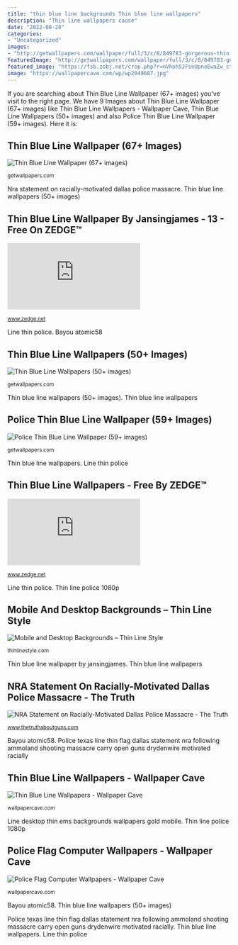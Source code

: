 ```yaml
---
title: "thin blue line backgrounds Thin blue line wallpapers"
description: "Thin line wallpapers cause"
date: "2022-08-20"
categories:
- "Uncategorized"
images:
- "http://getwallpapers.com/wallpaper/full/3/c/8/849783-gorgerous-thin-blue-line-wallpapers-2560x1600.jpg"
featuredImage: "http://getwallpapers.com/wallpaper/full/3/c/8/849783-gorgerous-thin-blue-line-wallpapers-2560x1600.jpg"
featured_image: "https://fsb.zobj.net/crop.php?r=nVhoh5JFsnUpnoEwaZw_ctIBoWzCUzXRpdjxQ6aI_Ct6Xx3jPUF_LWkwrnPQiuBGQQAKYk-B9smoRofrf89d9Oudv2N3JEhlTi4ykOPaW2euSvBqopwNqZBDyT1mz_BLeSS6ZWcSGBgIN8EC95rpP600y_IIrCADLoCRQ36muJsBQPkUMEeUzsjapV4"
image: "https://wallpapercave.com/wp/wp2049687.jpg"
---
```


If you are searching about Thin Blue Line Wallpaper (67+ images) you've visit to the right page. We have 9 Images about Thin Blue Line Wallpaper (67+ images) like Thin Blue Line Wallpapers - Wallpaper Cave, Thin Blue Line Wallpapers (50+ images) and also Police Thin Blue Line Wallpaper (59+ images). Here it is:

## Thin Blue Line Wallpaper (67+ Images)

![Thin Blue Line Wallpaper (67+ images)](https://getwallpapers.com/wallpaper/full/8/4/7/1332858-download-free-thin-blue-line-wallpaper-1920x1200-for-xiaomi.jpg "Thin blue line wallpapers (50+ images)")

<small>getwallpapers.com</small>

Nra statement on racially-motivated dallas police massacre. Thin blue line wallpapers (50+ images)

## Thin Blue Line Wallpaper By Jansingjames - 13 - Free On ZEDGE™

![Thin Blue Line wallpaper by Jansingjames - 13 - Free on ZEDGE™](https://fsa.zobj.net/crop.php?r=CX7vyDmh3FIfCiiEM-B-oxEorDDb_f9uoVtYkKXBZXvcjTKRyxNtZaYf3K270Qdv8b0eTrKK_RCGGkY7ZkJGAkcLQT_kPCyYnURuTsmaLuMYItxyCWLCpo7-iLxhkFvwEIQwxaZlXRWkzTL7 "Thin blue line wallpapers")

<small>www.zedge.net</small>

Line thin police. Bayou atomic58

## Thin Blue Line Wallpapers (50+ Images)

![Thin Blue Line Wallpapers (50+ images)](http://getwallpapers.com/wallpaper/full/3/c/8/849783-gorgerous-thin-blue-line-wallpapers-2560x1600.jpg "Thin cop sheepdog cutewallpaper")

<small>getwallpapers.com</small>

Thin blue line wallpapers (50+ images). Thin blue line wallpapers

## Police Thin Blue Line Wallpaper (59+ Images)

![Police Thin Blue Line Wallpaper (59+ images)](http://getwallpapers.com/wallpaper/full/1/0/e/24994.jpg "Police thin blue line wallpaper (59+ images)")

<small>getwallpapers.com</small>

Thin blue line wallpapers. Line thin police

## Thin Blue Line Wallpapers - Free By ZEDGE™

![Thin blue line Wallpapers - Free by ZEDGE™](https://fsb.zobj.net/crop.php?r=nVhoh5JFsnUpnoEwaZw_ctIBoWzCUzXRpdjxQ6aI_Ct6Xx3jPUF_LWkwrnPQiuBGQQAKYk-B9smoRofrf89d9Oudv2N3JEhlTi4ykOPaW2euSvBqopwNqZBDyT1mz_BLeSS6ZWcSGBgIN8EC95rpP600y_IIrCADLoCRQ36muJsBQPkUMEeUzsjapV4 "Police texas line thin flag dallas statement nra following ammoland shooting massacre carry open guns drydenwire motivated racially")

<small>www.zedge.net</small>

Line thin police. Thin line police 1080p

## Mobile And Desktop Backgrounds – Thin Line Style

![Mobile and Desktop Backgrounds – Thin Line Style](https://cdn.shopify.com/s/files/1/1020/2467/files/thingoldline_desktopbg.png "Line thin police")

<small>thinlinestyle.com</small>

Thin blue line wallpaper by jansingjames. Thin blue line wallpapers

## NRA Statement On Racially-Motivated Dallas Police Massacre - The Truth

![NRA Statement on Racially-Motivated Dallas Police Massacre - The Truth](http://cdn0.thetruthaboutguns.com/wp-content/uploads/2016/07/Thin-blue-line-courtesy-ammoland.com_.jpg "Thin blue line wallpapers (50+ images)")

<small>www.thetruthaboutguns.com</small>

Bayou atomic58. Police texas line thin flag dallas statement nra following ammoland shooting massacre carry open guns drydenwire motivated racially

## Thin Blue Line Wallpapers - Wallpaper Cave

![Thin Blue Line Wallpapers - Wallpaper Cave](https://wallpapercave.com/wp/wp2049687.jpg "Thin blue line wallpapers")

<small>wallpapercave.com</small>

Line desktop thin ems backgrounds wallpapers gold mobile. Thin line police 1080p

## Police Flag Computer Wallpapers - Wallpaper Cave

![Police Flag Computer Wallpapers - Wallpaper Cave](https://wallpapercave.com/wp/wp4803002.jpg "Mobile and desktop backgrounds – thin line style")

<small>wallpapercave.com</small>

Bayou atomic58. Thin blue line wallpapers (50+ images)

Police texas line thin flag dallas statement nra following ammoland shooting massacre carry open guns drydenwire motivated racially. Thin blue line wallpapers. Line thin police
